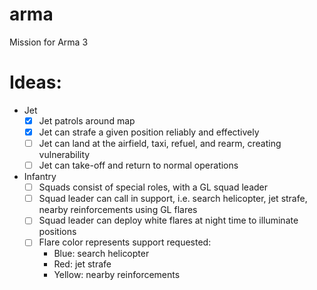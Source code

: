 # arma
Mission for Arma 3

# Ideas:
- Jet
  - [x] Jet patrols around map 
  - [x] Jet can strafe a given position reliably and effectively
  - [ ] Jet can land at the airfield, taxi, refuel, and rearm, creating vulnerability
  - [ ] Jet can take-off and return to normal operations
- Infantry
  - [ ] Squads consist of special roles, with a GL squad leader
  - [ ] Squad leader can call in support, i.e. search helicopter,  jet strafe, nearby reinforcements using GL flares
  - [ ] Squad leader can deploy white flares at night time to illuminate positions
  - [ ] Flare color represents support requested:
     - Blue: search helicopter
     - Red: jet strafe
     - Yellow: nearby reinforcements
